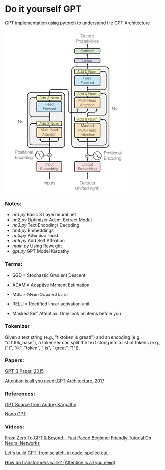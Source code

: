 # Do it yourself GPT

GPT implementation using pytorch to understand the GPT Architecture

![GPT](gpt.png)

### Notes:

- _nn1.py_ Basic 3 Layer neural net
- _nn2.py_ Optimizer Adam, Extract Model
- _nn3.py_ Text Encoding/ Decoding
- _nn4.py_ Embeddings
- _nn5.py_ Attention Head
- _nn6.py_ Add Self Attention
- _main.py_ Using Reweight
- _gpt.py_ GPT Model Karpathy

### Terms:

- SGD = Stochastic Gradient Descent
- ADAM = Adaptive Moment Estimation
- MSE = Mean Squared Error
- RELU = Rectified linear activation unit

- Masked Self Attention: Only look on items before you

### Tokenizer

Given a text string (e.g., "tiktoken is great!") and an encoding (e.g., "cl100k_base"), a tokenizer can split the text string into a list of tokens (e.g., ["t", "ik", "token", " is", " great", "!"]).

### Papers:

[GPT-3 Paper, 2015](https://arxiv.org/pdf/2005.14165.pdf)

[Attention is all you need (GPT Architecture, 2017](https://arxiv.org/pdf/1706.03762.pdf)

### References:

[GPT Source from Andrey Karpathy](https://raw.githubusercontent.com/karpathy/ng-video-lecture/master/gpt.py)

[Nano GPT](https://github.com/karpathy/nanoGPT)

### Videos:

[From Zero To GPT & Beyond - Fast Paced Beginner Friendly Tutorial On Neural Networks](https://www.youtube.com/watch?v=l-CjXFmcVzY)

[Let's build GPT: from scratch, in code, spelled out.](https://www.youtube.com/watch?v=kCc8FmEb1nY)

[How do transformers work? (Attention is all you need)](https://youtu.be/n9sLZPLOxG8)

